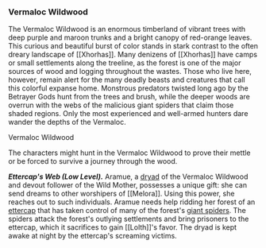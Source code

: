 ### Vermaloc Wildwood

The Vermaloc Wildwood is an enormous timberland of vibrant trees with deep purple and maroon trunks and a bright canopy of red-orange leaves. This curious and beautiful burst of color stands in stark contrast to the often dreary landscape of [[Xhorhas]]. Many denizens of [[Xhorhas]] have camps or small settlements along the treeline, as the forest is one of the major sources of wood and logging throughout the wastes. Those who live here, however, remain alert for the many deadly beasts and creatures that call this colorful expanse home. Monstrous predators twisted long ago by the Betrayer Gods hunt from the trees and brush, while the deeper woods are overrun with the webs of the malicious giant spiders that claim those shaded regions. Only the most experienced and well-armed hunters dare wander the depths of the Vermaloc.

[](https://media.dndbeyond.com/compendium-images/egtw/yDOyqyOocErRgYJK/03-24.png)

Vermaloc Wildwood

The characters might hunt in the Vermaloc Wildwood to prove their mettle or be forced to survive a journey through the wood.

_**Ettercap's Web (Low Level).**_ Aramue, a [dryad](https://www.dndbeyond.com/monsters/dryad) of the Vermaloc Wildwood and devout follower of the Wild Mother, possesses a unique gift: she can send dreams to other worshipers of [[Melora]]. Using this power, she reaches out to such individuals. Aramue needs help ridding her forest of an [ettercap](https://www.dndbeyond.com/monsters/ettercap) that has taken control of many of the forest's [giant spiders](https://www.dndbeyond.com/monsters/giant-spider). The spiders attack the forest's outlying settlements and bring prisoners to the ettercap, which it sacrifices to gain [[Lolth]]'s favor. The dryad is kept awake at night by the ettercap's screaming victims.
